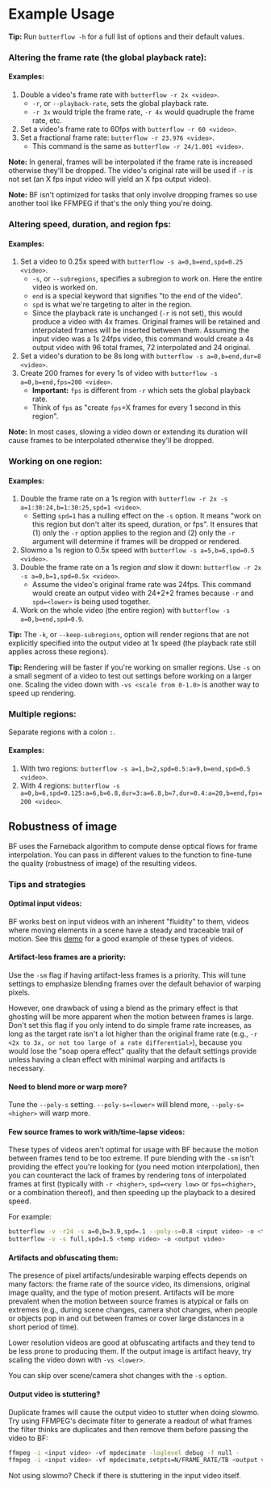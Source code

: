 # Example Usage
**Tip:** Run `butterflow -h` for a full list of options and their default values.

### Altering the frame rate (the global playback rate):
#### Examples:
1. Double a video's frame rate with `butterflow -r 2x <video>`.
    * `-r`, or `--playback-rate`, sets the global playback rate.
    * `-r 3x` would triple the frame rate, `-r 4x` would quadruple the frame rate, etc.
2. Set a video's frame rate to 60fps with `butterflow -r 60 <video>`.
3. Set a fractional frame rate: `butterflow -r 23.976 <video>`.
    * This command is the same as `butterflow -r 24/1.001 <video>`.

**Note:** In general, frames will be interpolated if the frame rate is increased otherwise they'll be dropped. The video's original rate will be used if `-r` is not set (an X fps input video will yield an X fps output video).

**Note:** BF isn't optimized for tasks that only involve dropping frames so use another tool like FFMPEG if that's the only thing you're doing.

### Altering speed, duration, and region fps:
#### Examples:
1. Set a video to 0.25x speed with `butterflow -s a=0,b=end,spd=0.25 <video>`.
    * `-s`, or `--subregions`, specifies a subregion to work on. Here the entire video is worked on.
    * `end` is a special keyword that signifies "to the end of the video".
    * `spd` is what we're targeting to alter in the region.
    * Since the playback rate is unchanged (`-r` is not set), this would produce a video with 4x frames. Original frames will be retained and interpolated frames will be inserted between them. Assuming the input video was a 1s 24fps video, this command would create a 4s output video with 96 total frames, 72 interpolated and 24 original.
2. Set a video's duration to be 8s long with `butterflow -s a=0,b=end,dur=8 <video>`.
3. Create 200 frames for every 1s of video with `butterflow -s a=0,b=end,fps=200 <video>`.
    * **Important:** `fps` is different from `-r` which sets the global playback rate.
    * Think of `fps` as "create `fps`=X frames for every 1 second in this region".

**Note:** In most cases, slowing a video down or extending its duration will cause frames to be interpolated otherwise they'll be dropped.

### Working on one region:
#### Examples:
1. Double the frame rate on a 1s region with `butterflow -r 2x -s a=1:30:24,b=1:30:25,spd=1 <video>`.
    * Setting `spd=1` has a nulling effect on the `-s` option. It means "work on this region but don't alter its speed, duration, or fps". It ensures that (1) only the `-r` option applies to the region and (2) only the `-r` argument will determine if frames will be dropped or rendered.
2. Slowmo a 1s region to 0.5x speed with `butterflow -s a=5,b=6,spd=0.5 <video>`.
3. Double the frame rate on a 1s region *and* slow it down: `butterflow -r 2x -s a=0,b=1,spd=0.5x <video>`.
    * Assume the video's original frame rate was 24fps. This command would create an output video with 24\*2\*2 frames because `-r` and `spd=<lower>` is being used together.
4. Work on the whole video (the entire region) with `butterflow -s a=0,b=end,spd=0.9`.

**Tip:** The `-k`, or `--keep-subregions`, option will render regions that are not explicitly specified into the output video at 1x speed (the playback rate still applies across these regions).

**Tip:** Rendering will be faster if you're working on smaller regions. Use `-s` on a small segment of a video to test out settings before working on a larger one. Scaling the video down with `-vs <scale from 0-1.0>` is another way to speed up rendering.

### Multiple regions:
Separate regions with a colon `:`.

#### Examples:
1. With two regions: `butterflow -s a=1,b=2,spd=0.5:a=9,b=end,spd=0.5 <video>`.
2. With 4 regions: `butterflow -s a=0,b=6,spd=0.125:a=6,b=6.8,dur=3:a=6.8,b=7,dur=0.4:a=20,b=end,fps=200 <video>`.

## Robustness of image
BF uses the Farneback algorithm to compute dense optical flows for frame interpolation. You can pass in different values to the function to fine-tune the quality (robustness of image) of the resulting videos.

### Tips and strategies

#### Optimal input videos:
BF works best on input videos with an inherent "fluidity" to them, videos where moving elements in a scene have a steady and traceable trail of motion. See this [demo](https://github.com/dthpham/butterflow/blob/master/docs/Demonstrations.md#motion-interpolated-slowmo-vs-scaling-timestamps-270-frames) for a good example of these types of videos.

#### Artifact-less frames are a priority:
Use the `-sm` flag if having artifact-less frames is a priority. This will tune settings to emphasize blending frames over the default behavior of warping pixels.

However, one drawback of using a blend as the primary effect is that ghosting will be more apparent when the motion between frames is large. Don't set this flag if you only intend to do simple frame rate increases, as long as the target rate isn't a lot higher than the original frame rate (e.g., `-r <2x to 3x, or not too large of a rate differential>`), because you would lose the "soap opera effect" quality that the default settings provide unless having a clean effect with minimal warping and artifacts is necessary.

#### Need to blend more or warp more?
Tune the `--poly-s` setting. `--poly-s=<lower>` will blend more, `--poly-s=<higher>` will warp more.

#### Few source frames to work with/time-lapse videos:
These types of videos aren't optimal for usage with BF because the motion between frames tend to be too extreme. If pure blending with the `-sm` isn't providing the effect you're looking for (you need motion interpolation), then you can counteract the lack of frames by rendering tons of interpolated frames at first (typically with `-r <higher>`, `spd=<very low>` or `fps=<higher>`, or a combination thereof), and then speeding up the playback to a desired speed.

For example:
```bash
butterflow -v -r24 -s a=0,b=3.9,spd=.1 --poly-s=0.8 <input video> -o <temp video>
butterflow -v -s full,spd=1.5 <temp video> -o <output video>
```

#### Artifacts and obfuscating them:
The presence of pixel artifacts/undesirable warping effects depends on many factors: the frame rate of the source video, its dimensions, original image quality, and the type of motion present. Artifacts will be more prevalent when the motion between source frames is atypical or falls on extremes (e.g., during scene changes, camera shot changes, when people or objects pop in and out between frames or cover large distances in a short period of time).

Lower resolution videos are good at obfuscating artifacts and they tend to be less prone to producing them. If the output image is artifact heavy, try scaling the video down with `-vs <lower>`.

You can skip over scene/camera shot changes with the `-s` option.

#### Output video is stuttering?
Duplicate frames will cause the output video to stutter when doing slowmo. Try using FFMPEG's decimate filter to generate a readout of what frames the filter thinks are duplicates and then remove them before passing the video to BF:

```bash
ffmpeg -i <input video> -vf mpdecimate -loglevel debug -f null -
ffmpeg -i <input video> -vf mpdecimate,setpts=N/FRAME_RATE/TB <output video>
```

Not using slowmo? Check if there is stuttering in the input video itself.
